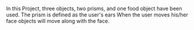 In this Project, three objects, two prisms, and one food object have been used.
The prism is defined as the user's ears 
When the user moves his/her face objects will move along with the face. 
